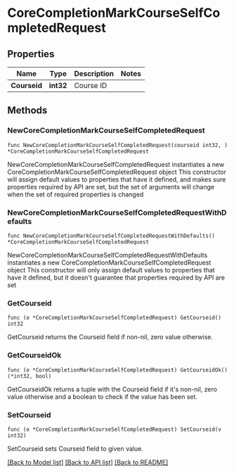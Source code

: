 # CoreCompletionMarkCourseSelfCompletedRequest

## Properties

Name | Type | Description | Notes
------------ | ------------- | ------------- | -------------
**Courseid** | **int32** | Course ID | 

## Methods

### NewCoreCompletionMarkCourseSelfCompletedRequest

`func NewCoreCompletionMarkCourseSelfCompletedRequest(courseid int32, ) *CoreCompletionMarkCourseSelfCompletedRequest`

NewCoreCompletionMarkCourseSelfCompletedRequest instantiates a new CoreCompletionMarkCourseSelfCompletedRequest object
This constructor will assign default values to properties that have it defined,
and makes sure properties required by API are set, but the set of arguments
will change when the set of required properties is changed

### NewCoreCompletionMarkCourseSelfCompletedRequestWithDefaults

`func NewCoreCompletionMarkCourseSelfCompletedRequestWithDefaults() *CoreCompletionMarkCourseSelfCompletedRequest`

NewCoreCompletionMarkCourseSelfCompletedRequestWithDefaults instantiates a new CoreCompletionMarkCourseSelfCompletedRequest object
This constructor will only assign default values to properties that have it defined,
but it doesn't guarantee that properties required by API are set

### GetCourseid

`func (o *CoreCompletionMarkCourseSelfCompletedRequest) GetCourseid() int32`

GetCourseid returns the Courseid field if non-nil, zero value otherwise.

### GetCourseidOk

`func (o *CoreCompletionMarkCourseSelfCompletedRequest) GetCourseidOk() (*int32, bool)`

GetCourseidOk returns a tuple with the Courseid field if it's non-nil, zero value otherwise
and a boolean to check if the value has been set.

### SetCourseid

`func (o *CoreCompletionMarkCourseSelfCompletedRequest) SetCourseid(v int32)`

SetCourseid sets Courseid field to given value.



[[Back to Model list]](../README.md#documentation-for-models) [[Back to API list]](../README.md#documentation-for-api-endpoints) [[Back to README]](../README.md)



